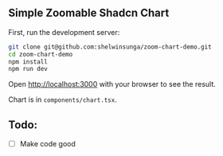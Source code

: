 
## Simple Zoomable Shadcn Chart

First, run the development server:

```bash
git clone git@github.com:shelwinsunga/zoom-chart-demo.git
cd zoom-chart-demo
npm install
npm run dev
```

Open [http://localhost:3000](http://localhost:3000) with your browser to see the result.

Chart is in `components/chart.tsx`.


## Todo:

- [ ] Make code good

